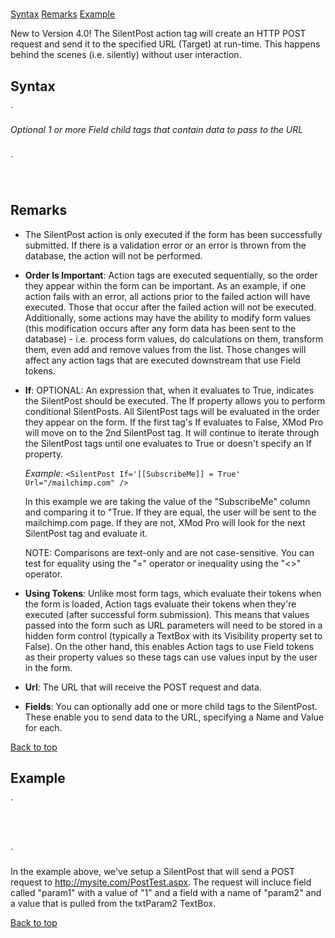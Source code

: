 # <SilentPost>

<a name="top" xmlns="http://www.w3.org/1999/xhtml"></a>

[Syntax](#syntax) [Remarks](#remarks) [Example](#example)

New to Version 4.0! The SilentPost action tag will create an HTTP POST request and send it to the specified URL (Target) at run-time. This happens behind the scenes (i.e. silently) without user interaction.

<a name="syntax" xmlns="http://www.w3.org/1999/xhtml"></a>

## Syntax

<div xmlns="http://www.w3.org/1999/xhtml">`<SilentPost`  
` If="_expression_"`  
  ` Url="_URL that should receive the POST request_">  

_Optional 1 or more Field child tags that contain data to pass to the URL_  
  <Field Name="_string_" Value="_string_" />  

</SilentPost>`</div>

 <a name="remarks" xmlns="http://www.w3.org/1999/xhtml"></a>

## Remarks

*   The SilentPost action is only executed if the form has been successfully submitted. If there is a validation error or an error is thrown from the database, the action will not be performed.  

*   **Order Is Important**: Action tags are executed sequentially, so the order they appear within the form can be important. As an example, if one action fails with an error, all actions prior to the failed action will have executed. Those that occur after the failed action will not be executed. Additionally, some actions may have the ability to modify form values (this modification occurs after any form data has been sent to the database) - i.e. process form values, do calculations on them, transform them, even add and remove values from the list. Those changes will affect any action tags that are executed downstream that use Field tokens.  

*   **If**: OPTIONAL: An expression that, when it evaluates to True, indicates the SilentPost should be executed. The If property allows you to perform conditional SilentPosts. All SilentPost tags will be evaluated in the order they appear on the form. If the first tag's If evaluates to False, XMod Pro will move on to the 2nd SilentPost tag. It will continue to iterate through the SilentPost tags until one evaluates to True or doesn't specify an If property.  

    _Example:_ `<SilentPost If='[[SubscribeMe]] = True' Url="/mailchimp.com" />`  

    In this example we are taking the value of the "SubscribeMe" column and comparing it to "True. If they are equal, the user will be sent to the mailchimp.com page. If they are not, XMod Pro will look for the next SilentPost tag and evaluate it.  

    NOTE: Comparisons are text-only and are not case-sensitive. You can test for equality using the "=" operator or inequality using the "<>" operator.

*   **Using Tokens**: Unlike most form tags, which evaluate their tokens when the form is loaded, Action tags evaluate their tokens when they're executed (after successful form submission). This means that values passed into the form such as URL parameters will need to be stored in a hidden form control (typically a TextBox with its Visibility property set to False). On the other hand, this enables Action tags to use Field tokens as their property values so these tags can use values input by the user in the form.  

*   **Url**: The URL that will receive the POST request and data.  

*   **Fields**: You can optionally add one or more <Field> child tags to the SilentPost. These enable you to send data to the URL, specifying a Name and Value for each.  

[Back to top](#top)<a name="example" xmlns="http://www.w3.org/1999/xhtml"></a>

## Example

<div xmlns="http://www.w3.org/1999/xhtml">`<AddForm>  
<span style="color: #ff0000;"><SilentPost Url="http://mysite.com/PostTest.aspx" If='[[P2=5]]'></span>  
<span style="color: #ff0000;">    <Field Name="param1" Value="1" /></span>  
<span style="color: #ff0000;">    <Field Name="param2" Value='[[P2]]' /></span>  
<span style="color: #ff0000;">  </SilentPost></span>  

  <TextBox Id="txtParam2" DataField="P2" DataType="String"></TextBox><br />  

  <AddButton Text="Add" /> &nbsp;<CancelButton Text="Cancel" />  
</AddForm>`</div>

In the example above, we've setup a SilentPost that will send a POST request to http://mysite.com/PostTest.aspx. The request will incluce field called "param1" with a value of "1" and a field with a name of "param2" and a value that is pulled from the txtParam2 TextBox.

[Back to top](#top)